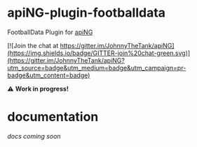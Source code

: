 # apiNG-plugin-footballdata
FootballData Plugin for [apiNG](https://github.com/JohnnyTheTank/apiNG)

[![Join the chat at https://gitter.im/JohnnyTheTank/apiNG](https://img.shields.io/badge/GITTER-join%20chat-green.svg)](https://gitter.im/JohnnyTheTank/apiNG?utm_source=badge&utm_medium=badge&utm_campaign=pr-badge&utm_content=badge)

:warning: **Work in progress!**

# documentation
_docs coming soon_
